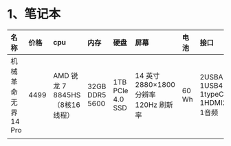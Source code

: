 
# 1、笔记本

| 名称                       | 价格   | cpu                     | 内存             | 硬盘               | 屏幕                            | 电池    | 接口                                                                    | 重量                 | 首发时间     | 备注  |     |
| :----------------------- | :--- | :---------------------- | :------------- | :--------------- | :---------------------------- | :---- | :-------------------------------------------------------------------- | :----------------- | :------- | :-- | --- |
| <div>机械革命无界 14 Pro</div> | 4499 | AMD 锐龙 7 8845HS（8核16线程） | 32GB DDR5 5600 | 1TB PCle 4.0 SSD | 14 英寸 2880×1800 分辨率 120Hz 刷新率 | 60 Wh | 2USBA<div>1USB4</div><div>1typeC</div><div>1HDMI2</div><div>1音频</div> | 重 1.49kg，厚 16.95mm | 2024.3.4 |     |     |
|                          |      |                         |                |                  |                               |       |                                                                       |                    |          |     |     |
